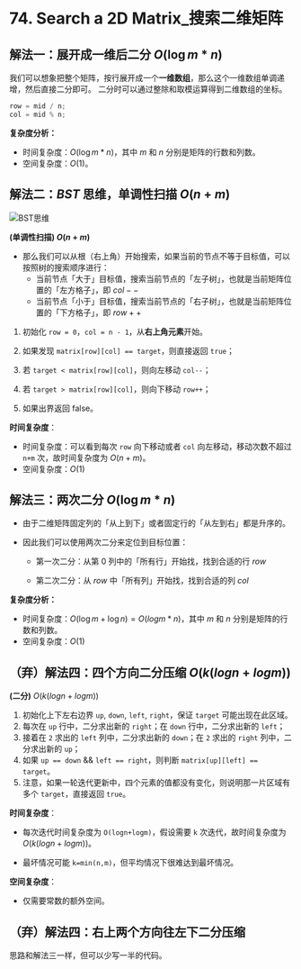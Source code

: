 # 74. Search a 2D Matrix_搜索二维矩阵

## 解法一：展开成一维后二分 $O(\log m*n)$

我们可以想象把整个矩阵，按行展开成一个**一维数组**，那么这个一维数组单调递增，然后直接二分即可。
二分时可以通过整除和取模运算得到二维数组的坐标。

```c++
row = mid / n;
col = mid % n;
```

**复杂度分析：**

- 时间复杂度：$O(\log m*n)$，其中 $m$ 和 $n$ 分别是矩阵的行数和列数。
- 空间复杂度：$O(1)$。

## 解法二：$BST$ 思维，单调性扫描 $O(n + m)$

![BST思维](https://pic.leetcode-cn.com/1617066993-AyRIiF-image.png)

**(单调性扫描) $O(n+m)$**

- 那么我们可以从根（右上角）开始搜索，如果当前的节点不等于目标值，可以按照树的搜索顺序进行：
  - 当前节点「大于」目标值，搜索当前节点的「左子树」，也就是当前矩阵位置的「左方格子」，即 $col--$
  - 当前节点「小于」目标值，搜索当前节点的「右子树」，也就是当前矩阵位置的「下方格子」，即 $row++$

1. 初始化 `row = 0`，`col = n - 1`，从**右上角元素**开始。

2. 如果发现 `matrix[row][col] == target`，则直接返回 `true`；

3. 若 `target < matrix[row][col]`，则向左移动 `col--`；

4. 若 `target > matrix[row][col]`，则向下移动 `row++`；

5. 如果出界返回 false。

**时间复杂度**：

- 时间复杂度：可以看到每次 `row` 向下移动或者 `col` 向左移动，移动次数不超过 `n+m` 次，故时间复杂度为 $O(n+m)$。
- 空间复杂度：$O(1)$

## 解法三：两次二分  $O(\log m*n)$

- 由于二维矩阵固定列的「从上到下」或者固定行的「从左到右」都是升序的。
- 因此我们可以使用两次二分来定位到目标位置：

  - 第一次二分：从第 $0$ 列中的「所有行」开始找，找到合适的行 $row$

  - 第二次二分：从 $row$ 中「所有列」开始找，找到合适的列 $col$

**复杂度分析：**
- 时间复杂度：$O(\log{m} + \log{n}) = O(log{m*n})$，其中 $m$ 和 $n$ 分别是矩阵的行数和列数。
- 空间复杂度：$O(1)$

## （弃）解法四：四个方向二分压缩 $O(k(logn+logm))$

**(二分)** $O(k(logn+logm))$

1. 初始化上下左右边界 `up`, `down`, `left`, `right`，保证 `target` 可能出现在此区域。
2. 每次在 `up` 行中，二分求出新的 `right`；在 `down` 行中，二分求出新的 `left`；
3. 接着在 `2` 求出的 `left` 列中，二分求出新的 `down`；在 `2` 求出的 `right` 列中，二分求出新的 `up`；
4. 如果 `up == down` && `left == right`，则判断 `matrix[up][left] == target`。
5. 注意，如果一轮迭代更新中，四个元素的值都没有变化，则说明那一片区域有多个 `target`，直接返回 `true`。

**时间复杂度**：

- 每次迭代时间复杂度为 `O(log⁡n+log⁡m)`，假设需要 `k` 次迭代，故时间复杂度为 $O(k(logn+logm))$。

- 最坏情况可能 `k=min(n,m)`，但平均情况下很难达到最坏情况。

**空间复杂度**：

- 仅需要常数的额外空间。

## （弃）解法四：右上两个方向往左下二分压缩

思路和解法三一样，但可以少写一半的代码。
